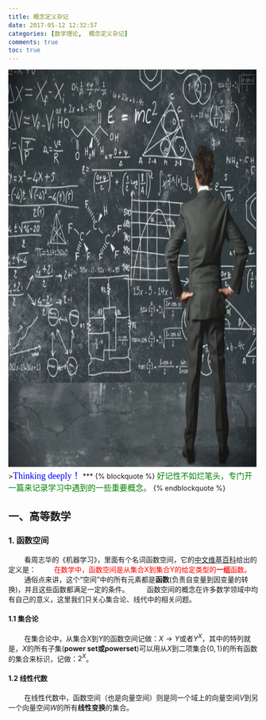 ```yaml
---
title: 概念定义杂记
date: 2017-05-12 12:32:57
categories: [数学理论,  概念定义杂记] 
comments: true
toc: true
---
```

<img src="概念定义杂记/首图.png" width="500" height="800" />
><font color=#0000FF face="微软雅黑" size=4>Thinking deeply！</font>
***   
{% blockquote %}
<font size=3 color="green">好记性不如烂笔头，专门开一篇来记录学习中遇到的一些重要概念。</font>    
{% endblockquote %}

## 一、高等数学
### 1. 函数空间
&emsp;&emsp; 看周志华的《机器学习》，里面有个名词函数空间，它的[中文维基百科](https://zh.wikipedia.org/wiki/%E5%87%BD%E6%95%B0%E7%A9%BA%E9%97%B4)给出的定义是：
&emsp;&emsp; <font color='ff0000' >在数学中，函数空间是从集合X到集合Y的给定类型的**一组**函数。</font>
&emsp;&emsp; 通俗点来讲，这个“空间”中的所有元素都是**函数**(负责自变量到因变量的转换)，并且这些函数都满足一定的条件。
&emsp;&emsp; 函数空间的概念在许多数学领域中均有自己的意义，这里我们只关心集合论、线代中的相关问题。
<!-- more -->
#### 1.1 集合论
&emsp;&emsp; 在集合论中，从集合$X$到$Y$的函数空间记做：$X \rightarrow Y$或者$Y^X$，其中的特列就是，$X$的所有子集(**power set或powerset**)可以用从$X$到二项集合$\lbrace 0, 1 \rbrace$的所有函数的集合来标识，记做：$2^X$。

#### 1.2 线性代数
&emsp;&emsp; 在线性代数中，函数空间（也是向量空间）则是同一个域上的向量空间$V$到另一个向量空间$W$的所有**线性变换**的集合。
